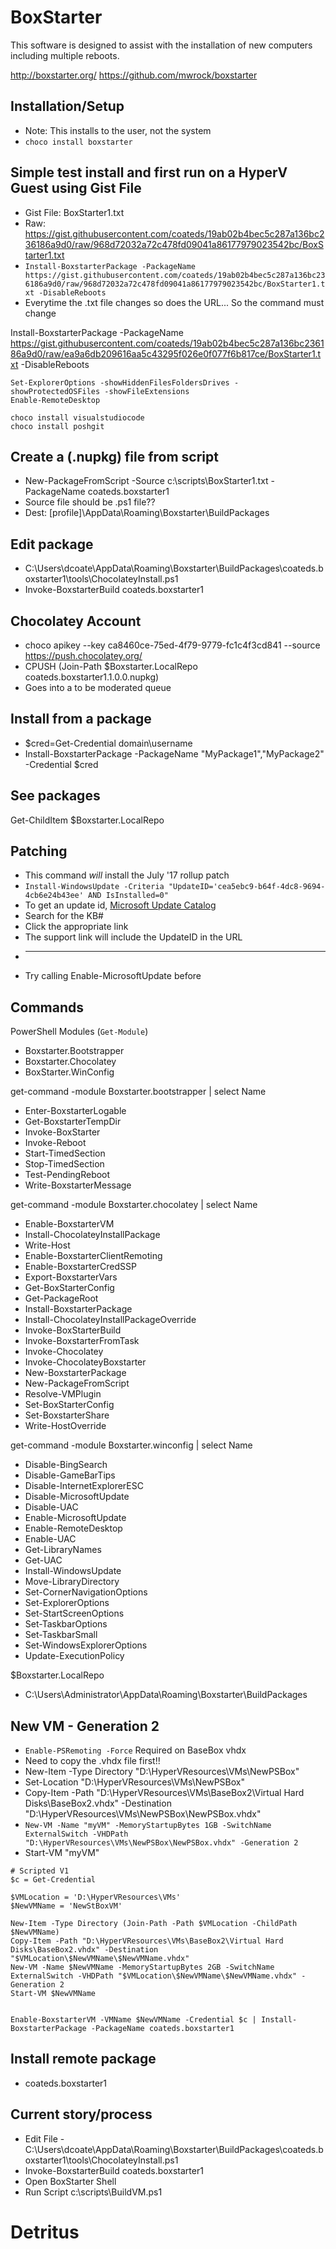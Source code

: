 # BoxStarter
This software is designed to assist with the installation of new computers including multiple reboots.

http://boxstarter.org/
https://github.com/mwrock/boxstarter

## Installation/Setup
* Note: This installs to the user, not the system
* `choco install boxstarter`

## Simple test install and first run on a HyperV Guest using Gist File
* Gist File: BoxStarter1.txt
* Raw:  https://gist.githubusercontent.com/coateds/19ab02b4bec5c287a136bc236186a9d0/raw/968d72032a72c478fd09041a86177979023542bc/BoxStarter1.txt
* `Install-BoxstarterPackage -PackageName https://gist.githubusercontent.com/coateds/19ab02b4bec5c287a136bc236186a9d0/raw/968d72032a72c478fd09041a86177979023542bc/BoxStarter1.txt -DisableReboots`
* Everytime the .txt file changes so does the URL... So the command must change

Install-BoxstarterPackage -PackageName https://gist.githubusercontent.com/coateds/19ab02b4bec5c287a136bc236186a9d0/raw/ea9a6db209616aa5c43295f026e0f077f6b817ce/BoxStarter1.txt -DisableReboots

```
Set-ExplorerOptions -showHiddenFilesFoldersDrives -showProtectedOSFiles -showFileExtensions
Enable-RemoteDesktop

choco install visualstudiocode
choco install poshgit
```

## Create a (.nupkg) file from script
* New-PackageFromScript -Source c:\scripts\BoxStarter1.txt -PackageName coateds.boxstarter1
* Source file should be .ps1 file??
* Dest:  [profile]\AppData\Roaming\Boxstarter\BuildPackages

## Edit package
* C:\Users\dcoate\AppData\Roaming\Boxstarter\BuildPackages\coateds.boxstarter1\tools\ChocolateyInstall.ps1
* Invoke-BoxstarterBuild coateds.boxstarter1

## Chocolatey Account
* choco apikey --key ca8460ce-75ed-4f79-9779-fc1c4f3cd841 --source https://push.chocolatey.org/
* CPUSH (Join-Path $Boxstarter.LocalRepo coateds.boxstarter1.1.0.0.nupkg)
* Goes into a to be moderated queue

## Install from a package
* $cred=Get-Credential domain\username
* Install-BoxstarterPackage -PackageName "MyPackage1","MyPackage2" -Credential $cred

## See packages
Get-ChildItem $Boxstarter.LocalRepo

## Patching
* This command *will* install the July '17 rollup patch
* `Install-WindowsUpdate -Criteria "UpdateID='cea5ebc9-b64f-4dc8-9694-4cb6e24b43ee' AND IsInstalled=0"`
* To get an update id, <a href="http://www.catalog.update.microsoft.com/Home.aspx">Microsoft Update Catalog</a>
* Search for the KB#
* Click the appropriate link
* The support link will include the UpdateID in the URL
* ---
* Try calling Enable-MicrosoftUpdate before

## Commands
PowerShell Modules (`Get-Module`)
* Boxstarter.Bootstrapper
* Boxstarter.Chocolatey
* BoxStarter.WinConfig

get-command -module Boxstarter.bootstrapper | select Name
* Enter-BoxstarterLogable
* Get-BoxstarterTempDir
* Invoke-BoxStarter
* Invoke-Reboot
* Start-TimedSection
* Stop-TimedSection
* Test-PendingReboot
* Write-BoxstarterMessage

get-command -module Boxstarter.chocolatey | select Name
* Enable-BoxstarterVM
* Install-ChocolateyInstallPackage
* Write-Host
* Enable-BoxstarterClientRemoting
* Enable-BoxstarterCredSSP
* Export-BoxstarterVars
* Get-BoxStarterConfig
* Get-PackageRoot
* Install-BoxstarterPackage
* Install-ChocolateyInstallPackageOverride
* Invoke-BoxStarterBuild
* Invoke-BoxstarterFromTask
* Invoke-Chocolatey
* Invoke-ChocolateyBoxstarter
* New-BoxstarterPackage
* New-PackageFromScript
* Resolve-VMPlugin
* Set-BoxStarterConfig
* Set-BoxstarterShare
* Write-HostOverride

get-command -module Boxstarter.winconfig | select Name
* Disable-BingSearch
* Disable-GameBarTips
* Disable-InternetExplorerESC
* Disable-MicrosoftUpdate
* Disable-UAC
* Enable-MicrosoftUpdate
* Enable-RemoteDesktop
* Enable-UAC
* Get-LibraryNames
* Get-UAC
* Install-WindowsUpdate
* Move-LibraryDirectory
* Set-CornerNavigationOptions
* Set-ExplorerOptions
* Set-StartScreenOptions
* Set-TaskbarOptions
* Set-TaskbarSmall
* Set-WindowsExplorerOptions
* Update-ExecutionPolicy

$Boxstarter.LocalRepo
* C:\Users\Administrator\AppData\Roaming\Boxstarter\BuildPackages

## New VM - Generation 2
* `Enable-PSRemoting -Force` Required on BaseBox vhdx
* Need to copy the .vhdx file first!!
* New-Item -Type Directory "D:\HyperVResources\VMs\NewPSBox"
* Set-Location "D:\HyperVResources\VMs\NewPSBox"
* Copy-Item -Path "D:\HyperVResources\VMs\BaseBox2\Virtual Hard Disks\BaseBox2.vhdx" -Destination "D:\HyperVResources\VMs\NewPSBox\NewPSBox.vhdx"
* `New-VM -Name "myVM" -MemoryStartupBytes 1GB -SwitchName ExternalSwitch -VHDPath "D:\HyperVResources\VMs\NewPSBox\NewPSBox.vhdx" -Generation 2`
* Start-VM "myVM"

```
# Scripted V1
$c = Get-Credential

$VMLocation = 'D:\HyperVResources\VMs'
$NewVMName = 'NewStBoxVM'

New-Item -Type Directory (Join-Path -Path $VMLocation -ChildPath $NewVMName)
Copy-Item -Path "D:\HyperVResources\VMs\BaseBox2\Virtual Hard Disks\BaseBox2.vhdx" -Destination "$VMLocation\$NewVMName\$NewVMName.vhdx"
New-VM -Name $NewVMName -MemoryStartupBytes 2GB -SwitchName ExternalSwitch -VHDPath "$VMLocation\$NewVMName\$NewVMName.vhdx" -Generation 2
Start-VM $NewVMName


Enable-BoxstarterVM -VMName $NewVMName -Credential $c | Install-BoxstarterPackage -PackageName coateds.boxstarter1
```
## Install remote package
* coateds.boxstarter1

## Current story/process
* Edit File - C:\Users\dcoate\AppData\Roaming\Boxstarter\BuildPackages\coateds.boxstarter1\tools\ChocolateyInstall.ps1
* Invoke-BoxstarterBuild coateds.boxstarter1
* Open BoxStarter Shell
* Run Script  c:\scripts\BuildVM.ps1

# Detritus


